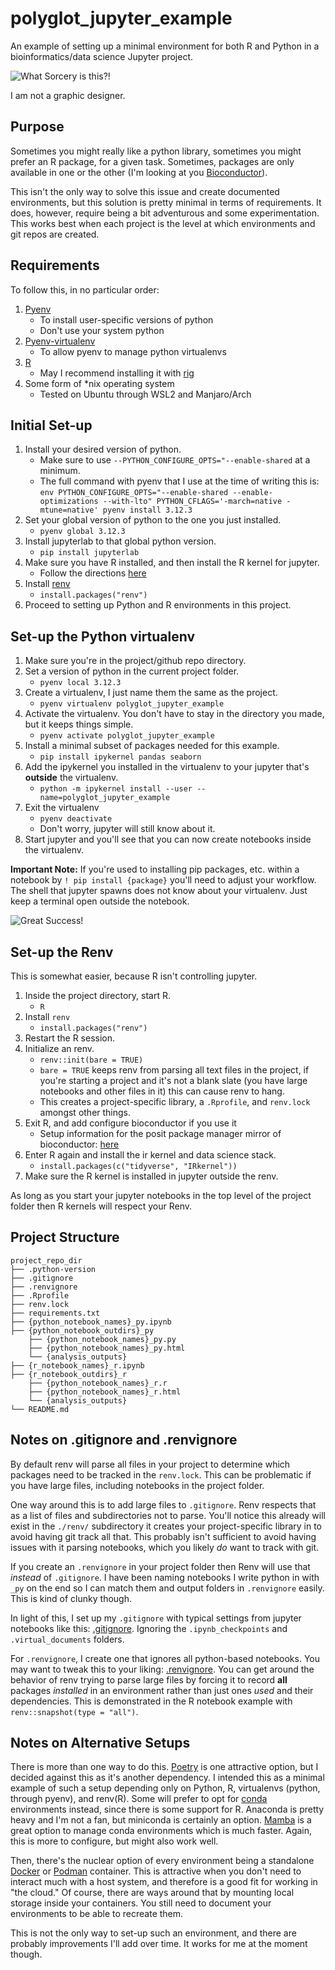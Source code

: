 # polyglot_jupyter_example
An example of setting up a minimal environment for both R and Python in a 
bioinformatics/data science Jupyter project.

![What Sorcery is this?!](images/polyglot_notebooks.png)

I am not a graphic designer.

## Purpose

Sometimes you might really like a python library, sometimes you might prefer
an R package, for a given task. Sometimes, packages are only available in one
or the other (I'm looking at you [Bioconductor](https://bioconductor.org/)).

This isn't the only way to solve this issue and create documented environments,
but this solution is pretty minimal in terms of requirements. It does, however,
require being a bit adventurous and some experimentation. This works best when
each project is the level at which environments and git repos are created.

## Requirements

To follow this, in no particular order:

1. [Pyenv](https://github.com/pyenv/pyenv)
   - To install user-specific versions of python
   - Don't use your system python
2. [Pyenv-virtualenv](https://github.com/pyenv/pyenv-virtualenv)
   - To allow pyenv to manage python virtualenvs
3. [R](https://www.r-project.org/)
   - May I recommend installing it with [rig](https://github.com/r-lib/rig)
4. Some form of *nix operating system
   - Tested on Ubuntu through WSL2 and Manjaro/Arch

## Initial Set-up

1. Install your desired version of python.
   - Make sure to use `--PYTHON_CONFIGURE_OPTS="--enable-shared` at a minimum.
   - The full command with pyenv that I use at the time of writing this is:
    `env PYTHON_CONFIGURE_OPTS="--enable-shared --enable-optimizations --with-lto" PYTHON_CFLAGS='-march=native -mtune=native' pyenv install 3.12.3`
2. Set your global version of python to the one you just installed.
   - `pyenv global 3.12.3`
3. Install jupyterlab to that global python version.
   - `pip install jupyterlab`
4. Make sure you have R installed, and then install the R kernel for jupyter.
   - Follow the directions [here](https://irkernel.github.io/installation/)
5. Install [renv](https://rstudio.github.io/renv/index.html)
   - `install.packages("renv")`
6. Proceed to setting up Python and R environments in this project.

## Set-up the Python virtualenv

1. Make sure you're in the project/github repo directory.
2. Set a version of python in the current project folder.
   - `pyenv local 3.12.3`
3. Create a virtualenv, I just name them the same as the project.
   - `pyenv virtualenv polyglot_jupyter_example`
4. Activate the virtualenv. You don't have to stay in the directory you made, but it keeps things simple.
   - `pyenv activate polyglot_jupyter_example`
5. Install a minimal subset of packages needed for this example.
   - `pip install ipykernel pandas seaborn`
6. Add the ipykernel you installed in the virtualenv to your jupyter that's **outside** the virtualenv.
   - `python -m ipykernel install --user --name=polyglot_jupyter_example`
7. Exit the virtualenv
   - `pyenv deactivate`
   - Don't worry, jupyter will still know about it.
8. Start jupyter and you'll see that you can now create notebooks inside the virtualenv.

**Important Note:** If you're used to installing pip packages, etc. within a
notebook by `! pip install {package}` you'll need to adjust your workflow. The
shell that jupyter spawns does not know about your virtualenv. Just keep a terminal
open outside the notebook.

![Great Success!](images/python_env_jupyter.png)

## Set-up the Renv

This is somewhat easier, because R isn't controlling jupyter.

1. Inside the project directory, start R.
   - `R`
2. Install `renv`
   - `install.packages("renv")`
3. Restart the R session.
4. Initialize an renv.
   - `renv::init(bare = TRUE)`
   - `bare = TRUE` keeps renv from parsing all text files in the project, if you're starting a
     project and it's not a blank slate (you have large notebooks and other files in it) this can cause renv to hang.
   - This creates a project-specific library, a `.Rprofile`, and `renv.lock` amongst other things.
5. Exit R, and add configure bioconductor if you use it
   - Setup information for the posit package manager mirror of bioconductor: [here](https://packagemanager.posit.co/client/#/repos/bioconductor/setup)
6. Enter R again and install the ir kernel and data science stack.
   - `install.packages(c("tidyverse", "IRkernel"))`
7. Make sure the R kernel is installed in jupyter outside the renv.

As long as you start your jupyter notebooks in the top level of the project folder then R kernels
will respect your Renv.

## Project Structure

```
project_repo_dir
├── .python-version
├── .gitignore
├── .renvignore
├── .Rprofile
├── renv.lock
├── requirements.txt
├── {python_notebook_names}_py.ipynb
├── {python_notebook_outdirs}_py
    ├── {python_notebook_names}_py.py
    ├── {python_notebook_names}_py.html
    └── {analysis_outputs}
├── {r_notebook_names}_r.ipynb
├── {r_notebook_outdirs}_r
    ├── {python_notebook_names}_r.r
    ├── {python_notebook_names}_r.html
    └── {analysis_outputs}
└── README.md
```

## Notes on .gitignore and .renvignore

By default renv will parse all files in your project to determine which
packages need to be tracked in the `renv.lock`. This can be problematic if you
have large files, including notebooks in the project folder.

One way around this is to add large files to `.gitignore`. Renv respects that as a list
of files and subdirectories not to parse. You'll notice this already will exist
in the `./renv/` subdirectory it creates your project-specific library in to
avoid having git track all that. This probably isn't sufficient to avoid having
issues with it parsing notebooks, which you likely *do* want to track with git.

If you create an `.renvignore` in your project folder then Renv will use that
*instead* of `.gitignore`. I have been naming notebooks I write python in with
`_py` on the end so I can match them and output folders in `.renvignore`
easily. This is kind of clunky though.

In light of this, I set up my `.gitignore` with typical settings from jupyter
notebooks like this: [.gitignore](.gitignore). Ignoring the
`.ipynb_checkpoints` and `.virtual_documents` folders.

For `.renvignore`, I create one that ignores all python-based notebooks. You may
want to tweak this to your liking: [.renvignore](.renvignore). You can get
around the behavior of renv trying to parse large files by forcing it to record
**all** packages *installed* in an environment rather than just ones *used* and
their dependencies. This is demonstrated in the R notebook example with
`renv::snapshot(type = "all")`.

## Notes on Alternative Setups

There is more than one way to do this. [Poetry](https://python-poetry.org/) is
one attractive option, but I decided against this as it's another dependency. I
intended this as a minimal example of such a setup depending only on Python, R,
virtualenvs (python, through pyenv), and renv(R). Some will prefer to opt for
[conda](https://conda.io) environments instead, since there is some support for
R. Anaconda is pretty heavy and I'm not a fan, but miniconda is certainly an
option. [Mamba](https://github.com/mamba-org/mamba) is a great option to manage
conda environments which is much faster. Again, this is more to configure, but
might also work well.

Then, there's the nuclear option of every environment being a standalone
[Docker](https://www.docker.com/) or [Podman](https://podman.io/) container.
This is attractive when you don't need to interact much with a host system, and
therefore is a good fit for working in "the cloud." Of course, there are ways
around that by mounting local storage inside your containers. You still need to document
your environments to be able to recreate them.

This is not the only way to set-up such an environment, and there are probably
improvements I'll add over time. It works for me at the moment though.